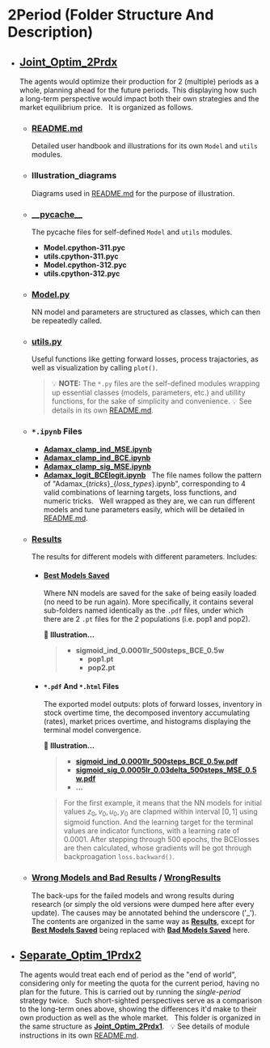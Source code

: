 # 2Period (Folder Structure And Description)
- ## [Joint_Optim_2Prdx](Joint_Optim_2Prdx1)
    The agents would optimize their production for 2 (multiple) periods as a whole, planning ahead for the future periods. This displaying how such a long-term perspective would impact both their own strategies and the market equilibrium price. 
    &nbsp;
    It is organized as follows. 
    - ### [README.md](Joint_Optim_2Prdx1/README.md)
        Detailed user handbook and illustrations for its own `Model` and `utils` modules.
    - ### Illustration_diagrams
        Diagrams used in [README.md](Joint_Optim_2Prdx1/README.md) for the purpose of illustration.
    - ###  [\_\_pycache\_\_](Joint_Optim_2Prdx1/__pycache__)
        The pycache files for self-defined `Model` and `utils` modules. 
        - __Model.cpython-311.pyc__
        - __utils.cpython-311.pyc__
        - __Model.cpython-312.pyc__
        - __utils.cpython-312.pyc__

    - ### [Model.py](Joint_Optim_2Prdx1/Model.py) 
        NN model and parameters are structured as classes, which can then be repeatedly called. 
    - ### [utils.py](Joint_Optim_2Prdx1/utils.py)
        Useful functions like getting forward losses, process trajactories, as well as visualization by calling `plot()`.
        &nbsp;   
        > :bulb: __NOTE:__
        > The `*.py` files are the self-defined modules wrapping up essential classes (models, parameters, etc.) and utillity functions, for the sake of simplicity and convenience. 
        > :bulb: See details in its own [README.md](Joint_Optim_2Prdx1/README.md). 

    - ### `*.ipynb` Files
        - [__Adamax_clamp_ind_MSE.ipynb__](Joint_Optim_2Prdx1/Adamax_clamp_ind_MSE.ipynb)
        - [__Adamax_clamp_ind_BCE.ipynb__](Joint_Optim_2Prdx1/Adamax_clamp_ind_BCE.ipynb)
        - [__Adamax_clamp_sig_MSE.ipynb__](Joint_Optim_2Prdx1/Adamax_clamp_sig_MSE.ipynb)
        - [__Adamax_logit_BCElogit.ipynb__](Joint_Optim_2Prdx1/Adamax_logit_BCElogit.ipynb)
        &nbsp;
        The file names follow the pattern of "Adamax\_{_tricks_}\_{_loss\_types_}.ipynb", corresponding to 4 valid combinations of learning targets, loss functions, and numeric tricks. 
        &nbsp;
        Well wrapped as they are, we can run different models and tune parameters easily, which will be detailed in [README.md](Joint_Optim_2Prdx1/README.md). 

    - ### [Results](Joint_Optim_2Prdx1/Results)  
        The results for different models with different parameters. Includes: 
        - #### [Best Models Saved](<Joint_Optim_2Prdx1/Results/Best Models Saved>)
            Where NN models are saved for the sake of being easily loaded (no need to be run again). More specifically, it contains several sub-folders named identically as the `.pdf` files, under which there are 2 `.pt` files for the 2 populations (i.e. pop1 and pop2). 
            
            :dizzy: __Illustration...__
            
            > - __sigmoid_ind_0.0001lr_500steps_BCE_0.5w__
            >   - __pop1.pt__
            >   - __pop2.pt__
            
        - #### `*.pdf` And `*.html` Files
            The exported model outputs: plots of forward losses, inventory in stock overtime time, the decomposed inventory accumulating (rates), market prices overtime, and histograms displaying the terminal model convergence. 
            
            :dizzy: __Illustration...__
            > - [__sigmoid_ind_0.0001lr_500steps_BCE_0.5w.pdf__](Joint_Optim_2Prdx1/Results/sigmoid_ind_0.0001lr_500steps_BCE_0.5w.pdf)
            > - [__sigmoid_sig_0.0005lr_0.03delta_500steps_MSE_0.5w.pdf__](Joint_Optim_2Prdx1\Results\sigmoid_sig_0.0005lr_0.03delta_500steps_MSE_0.5w.pdf)
            > - __...__

            > For the first example, it means that the NN models for initial values $z_0, v_0, u_0, y_0$ are clapmed within interval $[0,1]$ using sigmoid function. And the learning target for the terminal values are indicator functions, with a learning rate of 0.0001. After stepping through 500 epochs, the BCElosses are then calculated, whose gradients will be got through backproagation `loss.backward()`.        
            
    - ### [Wrong Models and Bad Results](<Joint_Optim_2Prdx1/Wrong Models and Bad Results_no_dt>) / [WrongResults](Joint_Optim_2Prdx1/WrongResults_noClearance)
        The back-ups for the failed models and wrong results during research (or simply the old versions were dumped here after every update). The causes may be annotated behind the underscore ('_'). 
        &nbsp;
        The contents are organized in the same way as [__Results__](Joint_Optim_2Prdx1/Results), except for [__Best Models Saved__](<Joint_Optim_2Prdx1/Results/Best Models Saved>) being replaced with [__Bad Models Saved__](<Joint_Optim_2Prdx1/WrongResults_noClearance/Bad Models Saved>) here. 

- ## [Separate_Optim_1Prdx2](Separate_Optim_1Prdx2)
    The agents would treat each end of period as the "end of world", considering only for meeting the quota for the current period, having no plan for the future. This is carried out by running the _single-period_ strategy twice. 
    &nbsp;
    Such short-sighted perspectives serve as a comparison to the long-term ones above, showing the differences it'd make to their own production as well as the whole market. 
    &nbsp;
    This folder is organized in the same structure as [__Joint_Optim_2Prdx1__](Joint_Optim_2Prdx1).
    &nbsp;
    :bulb: See details of module instructions in its own [README.md](Separate_Optim_1Prdx2/README.md). 